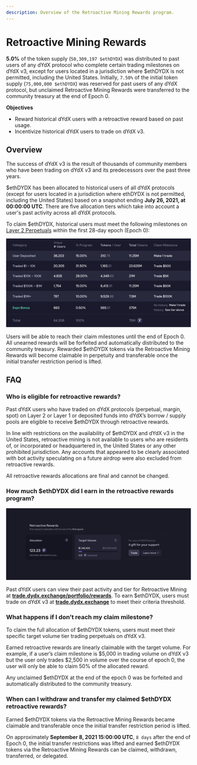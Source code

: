 ```yaml
---
description: Overview of the Retroactive Mining Rewards program.
---
```


# Retroactive Mining Rewards

**5.0%** of the token supply (`50,309,197 $ethDYDX`) was distributed to past users of any dYdX protocol who complete certain trading milestones on dYdX v3, except for users located in a jurisdiction where $ethDYDX is not permitted, including the United States. Initially, `7.50%` of the initial token supply (`75,000,000 $ethDYDX`) was reserved for past users of any dYdX protocol, but unclaimed Retroactive Mining Rewards were transferred to the community treasury at the end of Epoch 0.

**Objectives**

* Reward historical dYdX users with a retroactive reward based on past usage.
* Incentivize historical dYdX users to trade on dYdX v3.

## Overview

The success of dYdX v3 is the result of thousands of community members who have been trading on dYdX v3 and its predecessors over the past three years.

$ethDYDX has been allocated to historical users of all dYdX protocols (except for users located in a jurisdiction where ethDYDX is not permitted, including the United States) based on a snapshot ending **July 26, 2021, at 00:00:00 UTC**. There are five allocation tiers which take into account a user's past activity across all dYdX protocols.

To claim $ethDYDX, historical users must meet the following milestones on [Layer 2 Perpetuals](https://trade.dydx.exchange) within the first 28-day epoch (Epoch 0):

![](../.gitbook/assets/1-retroactive-buckets.png)

Users will be able to reach their claim milestones until the end of Epoch 0. All unearned rewards will be forfeited and automatically distributed to the community treasury. Rewarded $ethDYDX tokens via the Retroactive Mining Rewards will become claimable in perpetuity and transferable once the initial transfer restriction period is lifted.

## **FAQ**

### **Who is eligible for retroactive rewards?**

Past dYdX users who have traded on dYdX protocols (perpetual, margin, spot) on Layer 2 or Layer 1 or deposited funds into dYdX’s borrow / supply pools are eligible to receive $ethDYDX through retroactive rewards.

In line with restrictions on the availability of $ethDYDX and dYdX v3 in the United States, retroactive mining is not available to users who are residents of, or incorporated or headquartered in, the United States or any other prohibited jurisdiction. Any accounts that appeared to be clearly associated with bot activity speculating on a future airdrop were also excluded from retroactive rewards.

All retroactive rewards allocations are final and cannot be changed.

### How much $ethDYDX did I earn in the retroactive rewards program?

![View claim milestone and progress](../.gitbook/assets/1-retroactive-earn-view.png)

Past dYdX users can view their past activity and tier for Retroactive Mining at [**trade.dydx.exchange/portfolio/rewards**](https://trade.dydx.exchange/portfolio/rewards). To earn $ethDYDX, users must trade on dYdX v3 at [**trade.dydx.exchange**](https://trade.dydx.exchange/) to meet their criteria threshold.

### What happens if I don’t reach my claim milestone?

To claim the full allocation of $ethDYDX tokens, users must meet their specific target volume tier trading perpetuals on dYdX v3.

Earned retroactive rewards are linearly claimable with the target volume. For example, if a user’s claim milestone is $5,000 in trading volume on dYdX v3 but the user only trades $2,500 in volume over the course of epoch 0, the user will only be able to claim 50% of the allocated reward.

Any unclaimed $ethDYDX at the end of the epoch 0 was be forfeited and automatically distributed to the community treasury.

### When can I withdraw and transfer my claimed $ethDYDX retroactive rewards?

Earned $ethDYDX tokens via the Retroactive Mining Rewards became claimable and transferable once the initial transfer restriction period is lifted.

On approximately **September 8, 2021 15:00:00 UTC**, `8 days` after the end of Epoch 0, the initial transfer restrictions was lifted and earned $ethDYDX tokens via the Retroactive Mining Rewards can be claimed, withdrawn, transferred, or delegated.
